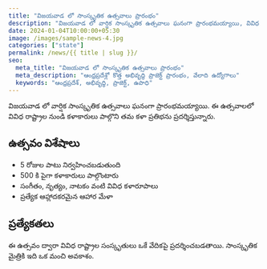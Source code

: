 ```yaml
---
title: "విజయవాడ లో సాంస్కృతిక ఉత్సవాలు ప్రారంభం"
description: "విజయవాడ లో వార్షిక సాంస్కృతిక ఉత్సవాలు ఘనంగా ప్రారంభమయ్యాయి, వివిధ రాష్ట్రాల నుండి కళాకారులు పాల్గొన్నారు."
date: 2024-01-04T10:00:00+05:30
image: /images/sample-news-4.jpg
categories: ["state"]
permalink: /news/{{ title | slug }}/
seo:
  meta_title: "విజయవాడ లో సాంస్కృతిక ఉత్సవాలు ప్రారంభం"
  meta_description: "ఆంధ్రప్రదేశ్లో కొత్త అభివృద్ధి ప్రాజెక్ట్ ప్రారంభం, వేలాది ఉద్యోగాలు"
  keywords: "ఆంధ్రప్రదేశ్, అభివృద్ధి, ప్రాజెక్ట్, ఉపాధి"
---
```


విజయవాడ లో వార్షిక సాంస్కృతిక ఉత్సవాలు ఘనంగా ప్రారంభమయ్యాయి. ఈ ఉత్సవాలలో వివిధ రాష్ట్రాల నుండి కళాకారులు పాల్గొని తమ కళా ప్రతిభను ప్రదర్శిస్తున్నారు.

## ఉత్సవం విశేషాలు

* 5 రోజుల పాటు నిర్వహించబడుతుంది
* 500 కి పైగా కళాకారులు పాల్గొంటారు
* సంగీతం, నృత్యం, నాటకం వంటి వివిధ కళారూపాలు
* ప్రత్యేక ఆహ్లాదకరమైన ఆహార మేళా

## ప్రత్యేకతలు

ఈ ఉత్సవం ద్వారా వివిధ రాష్ట్రాల సంస్కృతులు ఒకే వేదికపై ప్రదర్శించబడతాయి. సాంస్కృతిక మైత్రికి ఇది ఒక మంచి అవకాశం.
